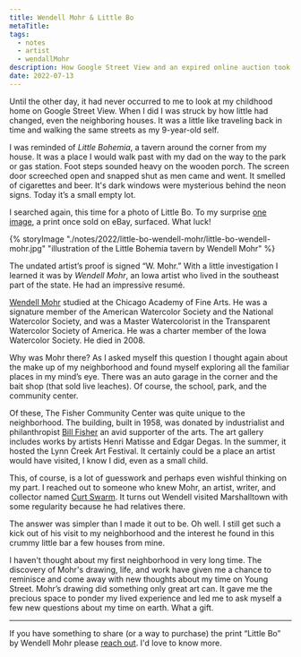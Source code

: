 ```yaml
---
title: Wendell Mohr & Little Bo
metaTitle: 
tags:
  - notes
  - artist
  - wendallMohr
description: How Google Street View and an expired online auction took me back to my childhood home.
date: 2022-07-13
---
```

Until the other day, it had never occurred to me to look at my childhood home on Google Street View. When I did I was struck by how little had changed, even the neighboring houses. It was a little like traveling back in time and walking the same streets as my 9-year-old self. 

I was reminded of *Little Bohemia*, a tavern around the corner from my house. It was a place I would walk past with my dad on the way to the park or gas station. Foot steps sounded heavy on the wooden porch. The screen door screeched open and snapped shut as men came and went. It smelled of cigarettes and beer. It's dark windows were mysterious behind the neon signs. Today it’s a small empty lot. 

I searched again, this time for a photo of Little Bo. To my surprise [one image](https://www.pinterest.com/pin/523473156672382313/), a print once sold on eBay, surfaced. What luck! 

{% storyImage "./notes/2022/little-bo-wendell-mohr/little-bo-wendell-mohr.jpg" "illustration of the Little Bohemia tavern by Wendell Mohr" %}

The undated artist’s proof is signed “W. Mohr.” With a little investigation I learned it was by *Wendell Mohr*, an Iowa artist who lived in the southeast part of the state. He had an impressive resumé. 

[Wendell Mohr](https://www.legacy.com/us/obituaries/desmoinesregister/name/wendell-mohr-obituary?pid=146291787) studied at the Chicago Academy of Fine Arts. He was a signature member of the American Watercolor Society and the National Watercolor Society, and was a Master Watercolorist in the Transparent Watercolor Society of America. He was a charter member of the Iowa Watercolor Society. He died in 2008.

Why was Mohr there? As I asked myself this question I thought again about the make up of my neighborhood and found myself exploring all the familiar places in my mind’s eye. There was an auto garage in the corner and the bait shop (that sold live leaches). Of course, the school, park, and the community center. 

Of these, The Fisher Community Center was quite unique to the neighborhood. The building, built in 1958, was donated by industrialist and philanthropist [Bill Fisher](https://www.nytimes.com/1990/10/13/obituaries/j-w-bill-fisher-is-dead-at-76-industrialist-and-arts-supporter.html) an avid supporter of the arts. The art gallery includes works by artists Henri Matisse and Edgar Degas. In the summer, it hosted the Lynn Creek Art Festival. It certainly could be a place an artist would have visited, I know I did, even as a small child. 

This, of course, is a lot of guesswork and perhaps even wishful thinking on my part. I reached out to someone who knew Mohr, an artist, writer, and collector named [Curt Swarm](http://www.empty-nest-words-photos-and-frames.com/). It turns out Wendell visited Marshalltown with some regularity because he had relatives there. 

The answer was simpler than I made it out to be. Oh well. I still get such a kick out of his visit to my neighborhood and the interest he found in this crummy little bar a few houses from mine. 

I haven't thought about my first neighborhood in very long time. The discovery of Mohr's drawing, life, and work have given me a chance to reminisce and come away with new thoughts about my time on Young Street. Mohr’s drawing did something only great art can. It gave me the precious space to ponder my lived experience and led me to ask myself a few new questions about my time on earth. What a gift. 

---

If you have something to share (or a way to purchase) the print “Little Bo” by Wendell Mohr please [reach out](https://joshcrain.io/say-hello/). I'd love to know more. 